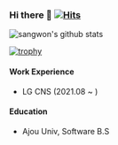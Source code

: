 ### Hi there 👋   [![Hits](https://hits.seeyoufarm.com/api/count/incr/badge.svg?url=https%3A%2F%2Fgithub.com%2Fvincentj2&count_bg=%2379C83D&title_bg=%23555555&icon=&icon_color=%23E7E7E7&title=hits&edge_flat=false)](https://hits.seeyoufarm.com)

![sangwon's github stats](https://github-readme-stats.vercel.app/api?username=vincentj2&show_icons=true)

[![trophy](https://github-profile-trophy.vercel.app/?username=vincentj2)](https://github.com/ryo-ma/github-profile-trophy)

#### Work Experience
- LG CNS (2021.08 ~ )

#### Education
- Ajou Univ, Software B.S
